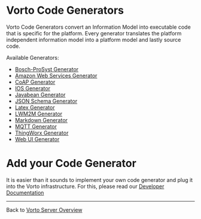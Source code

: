 # Vorto Code Generators

Vorto Code Generators convert an Information Model into executable code that is specific for the platform. Every generator translates the platform independent information model into a platform model and lastly source code. 

Available Generators:

-  [Bosch-ProSyst Generator](org.eclipse.vorto.codegen.service.prosystfi/Readme.md)
 - [Amazon Web Services Generator](org.eclipse.vorto.codegen.service.aws/Readme.md)
 - [CoAP Generator](org.eclipse.vorto.codegen.service.coap/Readme.md)
 - [IOS Generator](org.eclipse.vorto.codegen.service.ios/Readme.md)
 - [Javabean Generator](org.eclipse.vorto.codegen.service.javabean/Readme.md)
 - [JSON Schema Generator](org.eclipse.vorto.codegen.service.jsonschema/Readme.md)
 - [Latex Generator](org.eclipse.vorto.codegen.service.latex/Readme.md)
 - [LWM2M Generator](org.eclipse.vorto.codegen.service.lwm2m/Readme.md)
 - [Markdown Generator](org.eclipse.vorto.codegen.service.markdown/Readme.md)
 - [MQTT Generator](org.eclipse.vorto.codegen.service.mqtt/Readme.md)
 - [ThingWorx Generator](org.eclipse.vorto.codegen.service.thingworx/Readme.md)
 - [Web UI Generator](org.eclipse.vorto.codegen.service.webdevice/Readme.md)
 

# Add your Code Generator

It is easier than it sounds to implement your own code generator and plug it into the Vorto infrastructure. For this, please read our [Developer Documentation](http://www.eclipse.org/vorto/documentation/developer-api/codegenerator-implementation.html) 


----------
Back to [Vorto Server Overview](../Readme.md)